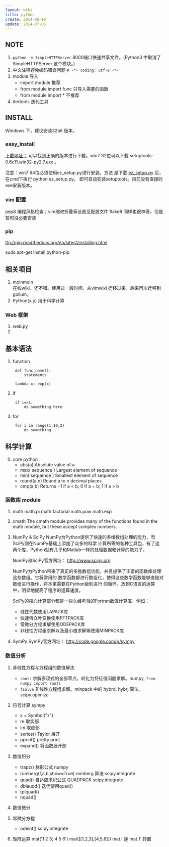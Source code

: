 ```yaml
---
layout: wiki
title: python
create: 2014-06-10
update: 2014-07-06
---
```


## NOTE
1. `python -m SimpleHTTPServer` 8000端口快速共享文件。(Python3 中取消了SimpleHTTPServer 这个模块。)
3. 中文注释避免编码错误问题 `# -*- coding: utf-8 -*-`
3. module 导入
   - import module 推荐
   - from module import func 只导入需要的函数
   - from module import * 不推荐
2. itertools 迭代工具

## INSTALL
Windows 下，建议安装32bit 版本。
### easy_install
[下载地址：](http://pypi.python.org/pypi/setuptools) 
可以找到正确的版本进行下载。win7 32位可以下载
setuptools-0.6c11.win32-py2.7.exe 。

注意：win7 64位必须使用ez_setup.py进行安装。方法
是下载
[ez_setup.py](http://peak.telecommunity.com/dist/ez_setup.py)
后，在cmd下执行 python ez_setup.py，
即可自动安装setuptools。目前没有直接的exe安装版本。
### vim 配置
pep8 编程风格检查；vim缩进折叠等设置见配置文件
flake8 同样也很神奇，但是暂时没必要安装

### pip
<ttp://pip.readthedocs.org/en/latest/installing.html>

sudo apt-get install python-pip

## 相关项目
1. moinmoin  
   在线wiki。还不错。使用过一段时间，从vimwiki 迁移过来，后来再次迁移到gollum。
2. Python(x,y)
   用于科学计算
### Web 框架
1. web.py
2. 

## 基本语法
1. function

        def func_name():
            statements
        
        lambda x: exp(x)

2. if

        if i==1:
            do something here

3. for

        for i in range(1,10,2)
            do something

## 科学计算
0. core python
    - abs(a) Absolute value of a
    - max( sequence ) Largest element of sequence
    - min( sequence ) Smallest element of sequence
    - round(a,n) Round a to n decimal places
    - cmp(a,b) Returns −1 if a < b; 0 if a = b; 1 if a > b

### 函数库 module
1. math
   math.pi
   math.factorial
   math.pow
   math.exp
2. cmath
   The cmath module provides many of the functions found in the math module, but
these accept complex numbers.
3. NumPy & SciPy
    NumPy为Python提供了快速的多维数组处理的能力，而SciPy则在NumPy基础上添加了众多的科学
计算所需的各种工具包，有了这两个库，Python就有几乎和Matlab一样的处理数据和计算的能力了。
   
    NumPy和SciPy官方网址： http://www.scipy.org

    NumPy为Python带来了真正的多维数组功能，并且提供了丰富的函数库处理这些数组。它将常用的
数学函数都进行数组化，使得这些数学函数能够直接对数组进行操作，将本来需要在Python级别进行
的循环，放到C语言的运算中，明显地提高了程序的运算速度。
    
    SciPy的核心计算部分都是一些久经考验的Fortran数值计算库，例如：
    - 线性代数使用LAPACK库
    - 快速傅立叶变换使用FFTPACK库
    - 常微分方程求解使用ODEPACK库
    - 非线性方程组求解以及最小值求解等使用MINPACK库
4. SymPy
    SymPy官方网址： http://code.google.com/p/sympy


### 数值分析
1. 非线性方程与方程组的数值解法
   - `roots` 求解多项式的全部零点，转化为特征值问题求解。numpy, `from numpy import roots`
   - `fsolve` 非线性方程组求解。minpack 中的 hybrd, hybrj 算法。scipy.opimize
2. 符号计算 sympy
   - x = Symbol("x")
   - re 取实部
   - im 取虚部
   - series() Taylor 展开
   - pprint() pretty print
   - expand() 将函数展开部
3. 数值积分
   - trapz() 梯形公式 numpy
   - romberg(f,a,b,show=True) romberg 算法 scipy.integrate
   - quad() 自适应求积公式 QUADPACK scipy.integrate
   - dblauqd() 迭代使用quad()
   - tplquad()
   - nquad()

4. 数值微分

5. 常微分方程
   - odeint() scipy.integrate

6. 矩阵运算
   mat('1 2 3; 4 5 6')
   mat([[1,2,3],[4,5,6]])
   mat.I 逆
   mat.T 转置
